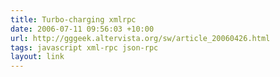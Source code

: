 ```yaml
---
title: Turbo-charging xmlrpc
date: 2006-07-11 09:56:03 +10:00
url: http://gggeek.altervista.org/sw/article_20060426.html
tags: javascript xml-rpc json-rpc
layout: link
---
```

